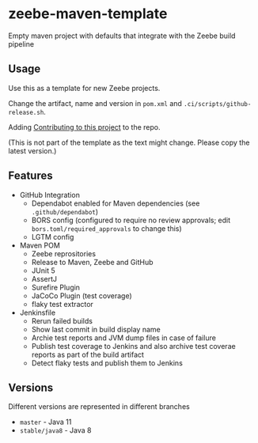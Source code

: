 # zeebe-maven-template
Empty maven project with defaults that integrate with the Zeebe build pipeline

## Usage
Use this as a template for new Zeebe projects.

Change the artifact, name and version in `pom.xml` and `.ci/scripts/github-release.sh`.

Adding [Contributing to this project](https://gist.github.com/jwulf/2c7f772570bfc8654b0a0a783a3f165e) to the repo.

(This is not part of the template as the text might change. Please copy the latest version.)


## Features
* GitHub Integration
  * Dependabot enabled for Maven dependencies (see `.github/dependabot`) 
  * BORS config (configured to require no review approvals; edit `bors.toml/required_approvals` to change this)
  * LGTM config
* Maven POM
  * Zeebe reprositories
  * Release to Maven, Zeebe and GitHub
  * JUnit 5
  * AssertJ
  * Surefire Plugin
  * JaCoCo Plugin (test coverage)
  * flaky test extractor
* Jenkinsfile
  * Rerun failed builds
  * Show last commit in build display name
  * Archie test reports and JVM dump files in case of failure
  * Publish test coverage to Jenkins and also archive test coverae reports as part of the build artifact
  * Detect flaky tests and publish them to Jenkins
  
  
## Versions
Different versions are represented in different branches
 * `master` - Java 11  
 * `stable/java8` - Java 8